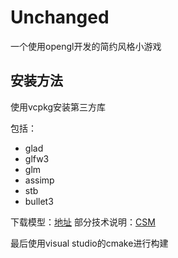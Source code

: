 # Unchanged
一个使用opengl开发的简约风格小游戏

## 安装方法
使用vcpkg安装第三方库

包括：

+ glad
+ glfw3
+ glm
+ assimp
+ stb
+ bullet3

下载模型：[地址](https://wwe.lanzouw.com/ifJ2Zxtnf7c)
部分技术说明：[CSM](https://oscarsalon.top/2023/01/cascadedshadowmaps/)

最后使用visual studio的cmake进行构建
